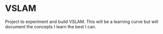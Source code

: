 # VSLAM

Project to experiment and build VSLAM. This will be a learning curve but will document the concepts I learn the best I can.